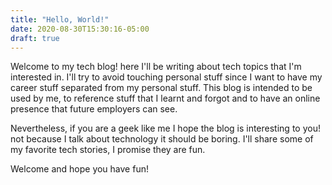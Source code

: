 ```yaml
---
title: "Hello, World!"
date: 2020-08-30T15:30:16-05:00
draft: true
---
```


Welcome to my tech blog! here I'll be writing about tech topics that I'm
interested in. I'll try to avoid touching personal stuff since I want to have my
career stuff separated from my personal stuff. This blog is intended to be used
by me, to reference stuff that I learnt and forgot and to have an online
presence that future employers can see.

Nevertheless, if you are a geek like me I hope the blog is interesting to you!
not because I talk about technology it should be boring. I'll share some of my
favorite tech stories, I promise they are fun.

Welcome and hope you have fun!
